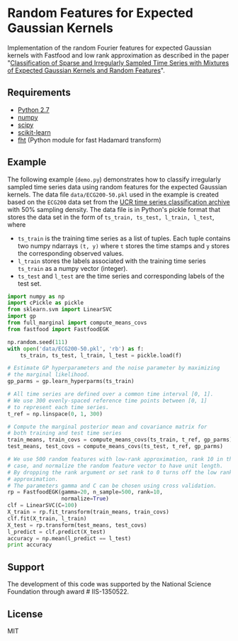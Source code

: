 # Random Features for Expected Gaussian Kernels

Implementation of the random Fourier features for expected Gaussian kernels
with Fastfood and low rank approximation as described in the paper
"[Classification of Sparse and Irregularly Sampled Time Series with Mixtures of Expected Gaussian Kernels and Random Features](http://auai.org/uai2015/proceedings/papers/41.pdf)".

## Requirements

* [Python 2.7](https://www.python.org/downloads/)
* [numpy](http://www.numpy.org/)
* [scipy](https://www.scipy.org/)
* [scikit-learn](http://scikit-learn.org/)
* [fht](https://pypi.python.org/pypi/fht)
  (Python module for fast Hadamard transform)

## Example

The following example (`demo.py`) demonstrates how to classify
irregularly sampled time series data using random features for
the expected Gaussian kernels.
The data file `data/ECG200-50.pkl` used in the example is
created based on the `ECG200` data set from the [UCR time series
classification archive](http://www.cs.ucr.edu/~eamonn/time_series_data/)
with 50% sampling density.
The data file is in Python's pickle format that stores the data set
in the form of `ts_train, ts_test, l_train, l_test`, where

* `ts_train` is the training time series as a list of tuples.
  Each tuple contains two numpy ndarrays `(t, y)`
  where `t` stores the time stamps and `y` stores the corresponding
  observed values.
* `l_train` stores the labels associated with the training time series
  `ts_train` as a numpy vector (integer).
* `ts_test` and `l_test` are the time series and corresponding labels
  of the test set.

```python
import numpy as np
import cPickle as pickle
from sklearn.svm import LinearSVC
import gp
from full_marginal import compute_means_covs
from fastfood import FastfoodEGK

np.random.seed(111)
with open('data/ECG200-50.pkl', 'rb') as f:
    ts_train, ts_test, l_train, l_test = pickle.load(f)

# Estimate GP hyperparameters and the noise parameter by maximizing
# the marginal likelihood.
gp_parms = gp.learn_hyperparms(ts_train)

# All time series are defined over a common time interval [0, 1].
# We use 300 evenly-spaced reference time points between [0, 1]
# to represent each time series.
t_ref = np.linspace(0, 1, 300)

# Compute the marginal posterior mean and covariance matrix for
# both training and test time series
train_means, train_covs = compute_means_covs(ts_train, t_ref, gp_parms)
test_means, test_covs = compute_means_covs(ts_test, t_ref, gp_parms)

# We use 500 random features with low-rank approximation, rank 10 in this
# case, and normalize the random feature vector to have unit length.
# By dropping the rank argument or set rank to 0 turns off the low rank
# approximation.
# The parameters gamma and C can be chosen using cross validation.
rp = FastfoodEGK(gamma=20, n_sample=500, rank=10,
                 normalize=True)
clf = LinearSVC(C=100)
X_train = rp.fit_transform(train_means, train_covs)
clf.fit(X_train, l_train)
X_test = rp.transform(test_means, test_covs)
l_predict = clf.predict(X_test)
accuracy = np.mean(l_predict == l_test)
print accuracy
```

## Support

The development of this code was supported by the National Science Foundation through award # IIS-1350522.

## License

MIT
